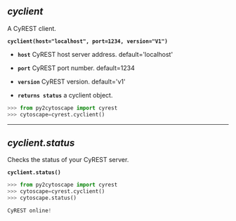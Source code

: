 ## ___cyclient___

A CyREST client.

**`cyclient(host="localhost", port=1234, version="V1")`**

* **`host`** CyREST host server address. default='localhost'
* **`port`** CyREST port number. default=1234
* **`version`** CyREST version. default='v1'

* **`returns status`** a cyclient object.

```python
>>> from py2cytoscape import cyrest
>>> cytoscape=cyrest.cyclient()
```
___

## ___cyclient.status___

Checks the status of your CyREST server.

**`cyclient.status()`**

```python
>>> from py2cytoscape import cyrest
>>> cytoscape=cyrest.cyclient()
>>> cytoscape.status()

CyREST online!
```
